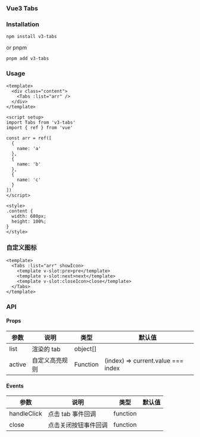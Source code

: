 ### Vue3 Tabs

### Installation

`npm install v3-tabs`

or pnpm

`pnpm add v3-tabs`

### Usage

```vue
<template>
  <div class="content">
    <Tabs :list="arr" />
  </div>
</template>

<script setup>
import Tabs from 'v3-tabs'
import { ref } from 'vue'

const arr = ref([
  {
    name: 'a'
  },
  {
    name: 'b'
  },
  {
    name: 'c'
  }
])
</script>

<style>
.content {
  width: 680px;
  height: 100%;
}
</style>
```

### 自定义图标

```vue
<template>
  <Tabs :list="arr" showIcon>
    <template v-slot:pre>pre</template>
    <template v-slot:next>next</template>
    <template v-slot:closeIcon>close</template>
  </Tabs>
</template>
```

### API

#### Props

| 参数   | 说明           | 类型     | 默认值                             |
| ------ | -------------- | -------- | ---------------------------------- |
| list   | 渲染的 tab     | object[] |                                    |
| active | 自定义高亮规则 | Function | (index) => current.value === index |

#### Events

| 参数        | 说明                 | 类型     | 默认值 |
| ----------- | -------------------- | -------- | ------ |
| handleClick | 点击 tab 事件回调    | function |        |
| close       | 点击关闭按钮事件回调 | function |        |

